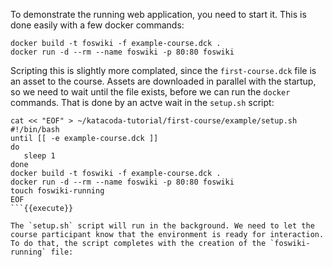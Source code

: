 To demonstrate the running web application, you need to start it. This is done easily with a few docker commands:

```
docker build -t foswiki -f example-course.dck .
docker run -d --rm --name foswiki -p 80:80 foswiki
```

Scripting this is slightly more complated, since the `first-course.dck` file is an asset to the course. Assets are downloaded in parallel with the startup, so we need to wait until the file exists, before we can run the `docker` commands. That is done by an actve wait in the `setup.sh` script:

```
cat << "EOF" > ~/katacoda-tutorial/first-course/example/setup.sh
#!/bin/bash
until [[ -e example-course.dck ]]
do
   sleep 1
done
docker build -t foswiki -f example-course.dck .
docker run -d --rm --name foswiki -p 80:80 foswiki
touch foswiki-running
EOF
```{{execute}}

The `setup.sh` script will run in the background. We need to let the course participant know that the environment is ready for interaction. To do that, the script completes with the creation of the `foswiki-running` file:

